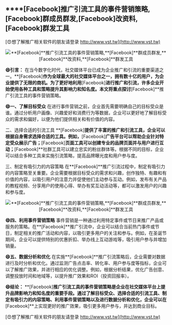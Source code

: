 ## ****[Facebook]**推广引流工具的事件营销策略,**[Facebook]**群成员群发,**[Facebook]**改资料,**[Facebook]**群发工具**

[😍想了解推广相关软件的朋友请登录 http://www.vst.tw](http://www.vst.tw)

 <center><img src="https://vst.tw/MP4/tuiguang/png/3.png" alt="**[Facebook]**推广引流工具的事件营销策略,**[Facebook]**群成员群发,**[Facebook]**改资料,**[Facebook]**群发工具"></center>

**😄引言：**
在当今数字化时代，社交媒体平台已成为企业推广和引流的重要渠道之一。**[Facebook]**作为全球最大的社交媒体平台之一，拥有数十亿的用户，为企业提供了无限的商机。为了更好地利用**[Facebook]**进行推广和引流，许多企业开始使用各种工具和策略提升其影响力和知名度。本文将重点探讨**[Facebook]**推广引流工具的事件营销策略。

**😄一、了解目标受众**
在进行事件营销之前，企业首先需要明确自己的目标受众是谁。通过分析用户画像、兴趣爱好和消费行为等数据，企业可以更好地了解目标受众的需求和偏好，以便为他们提供相关和有价值的内容。

二、选择合适的引流工具
**[Facebook]**提供了丰富的推广和引流工具，企业可以根据自身需求选择合适的工具。例如，**[Facebook]**广告平台可以帮助企业针对特定受众展示广告；**[Facebook]**页面工具可以创建专业的品牌页面并与用户进行互动；**[Facebook]**社群工具可以建立忠实的粉丝群体等。根据不同的目标，企业可以结合多种工具来实施引流策略，提高品牌曝光度和用户参与度。

三、制定有吸引力的内容策略
在**[Facebook]**推广引流过程中，制定有吸引力的内容策略至关重要。企业需要根据目标受众的需求和兴趣，创作独特、有趣和有价值的内容，以吸引用户的注意力并促使他们主动参与互动。例如，发布有关产品的教程视频、分享用户的使用心得、举办有奖互动活动等，都可以激发用户的兴趣和参与度。

 <center><img src="https://vst.tw/MP4/tuiguang/png/7.png" alt="**[Facebook]**推广引流工具的事件营销策略,**[Facebook]**群成员群发,**[Facebook]**改资料,**[Facebook]**群发工具"></center>

**😄四、利用事件营销策略**
事件营销是一种通过利用特定事件或节日来推广产品或服务的策略。在**[Facebook]**推广引流中，企业可以结合当前热门事件或节日，制定相关的推广活动和内容，以吸引更多用户的关注和参与。例如，在圣诞节期间，企业可以提供特别的优惠折扣、举办线上互动游戏等，吸引用户参与并增加销量。

**😄五、数据分析和优化**
在实施**[Facebook]**推广引流策略后，企业需要对数据进行及时分析和优化。通过监测广告点击率、转化率、用户参与度等指标，企业可以了解推广效果，并进行相应的优化调整。例如，根据分析结果，优化广告创意、调整投放时间和地域等，以提升推广效果和ROI（投资回报率）。

**😄结论：**
**[Facebook]**推广引流工具的事件营销策略是企业在社交媒体平台上提升品牌影响力和知名度的重要手段。通过了解目标受众、选择合适的引流工具、制定有吸引力的内容策略、利用事件营销策略以及进行数据分析和优化，企业可以在**[Facebook]**上实现更好的推广效果，吸引更多用户参与，并达到商业目标。

[😍想了解推广相关软件的朋友请登录 http://www.vst.tw](http://www.vst.tw)



